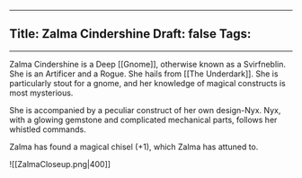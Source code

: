 
---
Title: Zalma Cindershine
Draft: false
Tags:
  - 
---
Zalma Cindershine is a Deep [[Gnome]], otherwise known as a Svirfneblin. She is an Artificer and a Rogue. She hails from [[The Underdark]]. She is particularly stout for a gnome, and her knowledge of magical constructs is most mysterious. 

She is accompanied by a peculiar construct of her own design-Nyx. Nyx, with a glowing gemstone and complicated mechanical parts, follows her whistled commands. 

Zalma has found a magical chisel (+1), which Zalma has attuned to.

![[ZalmaCloseup.png|400]]